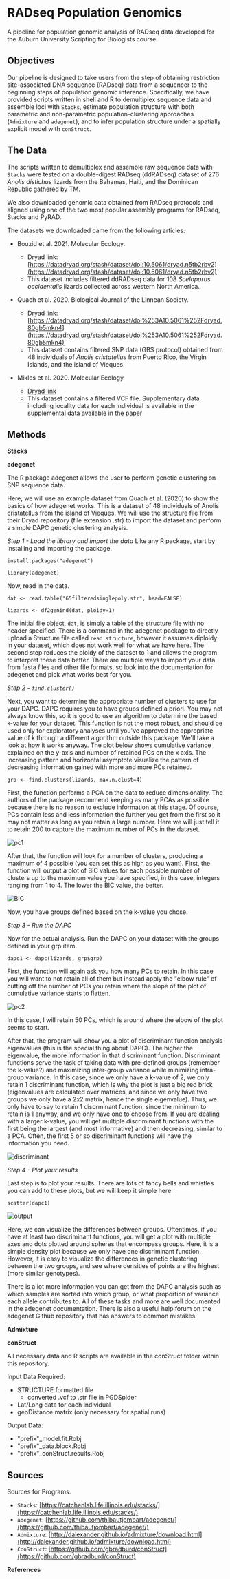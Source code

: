 # RADseq Population Genomics
A pipeline for population genomic analysis of RADseq data developed for the Auburn University Scripting for Biologists course.

## Objectives

Our pipeline is designed to take users from the step of obtaining restriction site-associated DNA sequence (RADseq) data from a sequencer to the beginning steps of population genomic inference. Specifically, we have provided scripts written in shell and R to demultiplex sequence data and assemble loci with `Stacks`, estimate population structure with both parametric and non-parametric population-clustering approaches (`Admixture` and `adegenet`), and to infer population structure under a spatially explicit model with `conStruct`.

## The Data

The scripts written to demultiplex and assemble raw sequence data with `Stacks` were tested on a double-digest RADseq (ddRADseq) dataset of 276 *Anolis distichus* lizards from the Bahamas, Haiti, and the Dominican Republic gathered by TM.

We also downloaded genomic data obtained from RADseq protocols and aligned using one of the two most popular assembly programs for RADseq, Stacks and PyRAD. 

The datasets we downloaded came from the following articles:

- Bouzid et al. 2021. Molecular Ecology.
	- Dryad link: [https://datadryad.org/stash/dataset/doi:10.5061/dryad.n5tb2rbv2](https://datadryad.org/stash/dataset/doi:10.5061/dryad.n5tb2rbv2)
	- This dataset includes filtered ddRADseq data for 108 *Sceloporus occidentalis* lizards collected across western North America.

- Quach et al. 2020. Biological Journal of the Linnean Society.
	- Dryad link: [https://datadryad.org/stash/dataset/doi%253A10.5061%252Fdryad.80gb5mkn4](https://datadryad.org/stash/dataset/doi%253A10.5061%252Fdryad.80gb5mkn4)
	- This dataset contains filtered SNP data (GBS protocol) obtained from 48 individuals of *Anolis cristatellus* from Puerto Rico, the Virgin Islands, and the island of Vieques. 

- Mikles et al. 2020. Molecular Ecology
	- [Dryad link](https://datadryad.org/stash/dataset/doi:10.5061/dryad.ncjsxkssb)
	- This dataset contains a filtered VCF file. Supplementary data including locality data for each individual is available in the supplemental data available in the [paper](https://onlinelibrary-wiley-com.spot.lib.auburn.edu/doi/full/10.1111/mec.15647#)


## Methods

**Stacks**


**adegenet**

The R package adegenet allows the user to perform genetic clustering on SNP sequence data.

Here, we will use an example dataset from Quach et al. (2020) to show the basics of how adegenet works. This is a dataset of 48 individuals of Anolis cristatellus from the island of Vieques. We will use the structure file from their Dryad repository (file extension .str) to import the dataset and perform a simple DAPC genetic clustering analysis.

*Step 1 - Load the library and import the data*
Like any R package, start by installing and importing the package.
```
install.packages("adegenet")

library(adegenet)
```
Now, read in the data.
```
dat <- read.table("65filteredsinglepoly.str", head=FALSE)

lizards <- df2genind(dat, ploidy=1)
```
The initial file object, `dat`, is simply a table of the structure file with no header specified. There is a command in the adegenet package to directly upload a Structure file called `read.structure`, however it assumes diploidy in your dataset, which does not work well for what we have here. The second step reduces the ploidy of the dataset to 1 and allows the program to interpret these data better. There are multiple ways to import your data from fasta files and other file formats, so look into the documentation for adegenet and pick what works best for you.

*Step 2 - `find.cluster()`*

Next, you want to determine the appropriate number of clusters to use for your DAPC. DAPC requires you to have groups defined a priori. You may not always know this, so it is good to use an algorithm to determine the based k-value for your dataset. This function is not the most robust, and should be used only for exploratory analyses until you've approved the appropriate value of k through a different algorithm outside this package. We'll take a look at how it works anyway. The plot below shows cumulative variance explained on the y-axis and number of retained PCs on the x axis. The increasing pattern and horizontal asymptote visualize the pattern of decreasing information gained with more and more PCs retained.
```
grp <- find.clusters(lizards, max.n.clust=4)
```
First, the function performs a PCA on the data to reduce dimensionality. The authors of the package recommend keeping as many PCAs as possible because there is no reason to exclude information at this stage. Of course, PCs contain less and less information the further you get from the first so it may not matter as long as you retain a large number. Here we will just tell it to retain 200 to capture the maximum number of PCs in the dataset.

![pc1](https://github.com/TannerMyers/RADseq-popgen-pipeline/tree/main/images/pc1.png)

After that, the function will look for a number of clusters, producing a maximum of 4 possible (you can set this as high as you want). First, the function will output a plot of BIC values for each possible number of clusters up to the maximum value you have specified, in this case, integers ranging from 1 to 4. The lower the BIC value, the better. 

![BIC](https://github.com/TannerMyers/RADseq-popgen-pipeline/tree/main/images/BIC-plot.png)

Now, you have groups defined based on the k-value you chose.

*Step 3 - Run the DAPC*

Now for the actual analysis. Run the DAPC on your dataset with the groups defined in your grp item.
```
dapc1 <- dapc(lizards, grp$grp)
```
First, the function will again ask you how many PCs to retain. In this case you will want to not retain all of them but instead apply the "elbow rule" of cutting off the number of PCs you retain where the slope of the plot of cumulative variance starts to flatten. 

![pc2](https://github.com/TannerMyers/RADseq-popgen-pipeline/tree/main/images/pc2.png)

In this case, I will retain 50 PCs, which is around where the elbow of the plot seems to start.

After that, the program will show you a plot of discriminant function analysis eigenvalues (this is the special thing about DAPC). The higher the eigenvalue, the more information in that discriminant function. Discriminant functions serve the task of taking data with pre-defined groups (remember the k-value?) and maximizing inter-group variance while minimizing intra-group variance. In this case, since we only have a k-value of 2, we only retain 1 discriminant function, which is why the plot is just a big red brick (eigenvalues are calculated over matrices, and since we only have two groups we only have a 2x2 matrix, hence the single eigenvalue). Thus, we only have to say to retain 1 discrminant function, since the minimum to retain is 1 anyway, and we only have one to choose from. If you are dealing with a larger k-value, you will get multiple discriminant functions with the first being the largest (and most informative) and then decreasing, similar to a PCA. Often, the first 5 or so discriminant functions will have the information you need.

![discriminant](https://github.com/TannerMyers/RADseq-popgen-pipeline/tree/main/images/discriminant-eigs.png)

*Step 4 - Plot your results*

Last step is to plot your results. There are lots of fancy bells and whistles you can add to these plots, but we will keep it simple here.
```
scatter(dapc1)
```
![output](https://github.com/TannerMyers/RADseq-popgen-pipeline/tree/main/images/output-dapc.png)

Here, we can visualize the differences between groups. Oftentimes, if you have at least two discriminant functions, you will get a plot with multiple axes and dots plotted around spheres that encompass groups. Here, it is a simple density plot because we only have one discriminant function. However, it is easy to visualize the differences in genetic clustering between the two groups, and see where densities of points are the highest (more similar genotypes).

There is a lot more information you can get from the DAPC analysis such as which samples are sorted into which group, or what proportion of variance each allele contributes to. All of these tasks and more are well documented in the adegenet documentation. There is also a useful help forum on the adegenet Github repository that has answers to common mistakes.

**Admixture**

**conStruct**

All necessary data and R scripts are available in the conStruct folder within this repository. 

Input Data Required:
- STRUCTURE formatted file 
	- converted .vcf to .str file in PGDSpider
- Lat/Long data for each individual
- geoDistance matrix (only necessary for spatial runs)

Output Data:
- "prefix"_model.fit.Robj
- "prefix"_data.block.Robj
- "prefix"_conStruct.results.Robj


## Sources
Sources for Programs:

- `Stacks`: [https://catchenlab.life.illinois.edu/stacks/](https://catchenlab.life.illinois.edu/stacks/)
- `adegenet`: [https://github.com/thibautjombart/adegenet/](https://github.com/thibautjombart/adegenet/)
- `Admixture`: [http://dalexander.github.io/admixture/download.html](http://dalexander.github.io/admixture/download.html)
- `ConStruct`: [https://github.com/gbradburd/conStruct](https://github.com/gbradburd/conStruct)

**References**


